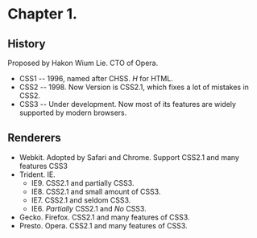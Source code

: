 Chapter 1.
===

History
---

Proposed by Hakon Wium Lie. CTO of Opera.

* CSS1 -- 1996, named after CHSS. _H_ for HTML.
* CSS2 -- 1998. Now Version is CSS2.1, which fixes a lot of mistakes in CSS2.
* CSS3 -- Under development. Now most of its features are widely supported by modern browsers.

Renderers
---

* Webkit. Adopted by Safari and Chrome. Support CSS2.1 and many features CSS3
* Trident. IE. 
	* IE9. CSS2.1 and partially CSS3.
	* IE8. CSS2.1 and small amount of CSS3.
	* IE7. CSS2.1 and seldom CSS3.
	* IE6. *Partially* CSS2.1 and *No* CSS3.
* Gecko. Firefox. CSS2.1 and many features of CSS3.
* Presto. Opera. CSS2.1 and many features of CSS3.